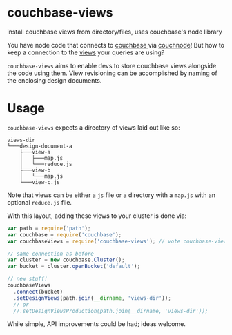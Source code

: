 couchbase-views
====================

install couchbase views from directory/files, uses couchbase's node library

You have node code that connects to [couchbase ](http://www.couchbase.com/) via [couchnode](https://github.com/couchbase/couchnode)! But how to keep a connection to the [views](http://docs.couchbase.com/couchbase-manual-2.0/#views-and-indexes) your queries are using?

`couchbase-views` aims to enable devs to store couchbase views alongside the code using them.
View revisioning can be accomplished by naming of the enclosing design documents.

Usage
=====
`couchbase-views` expects a directory of views laid out like so:

    views-dir
    └───design-document-a
        ├───view-a
        │   ├───map.js
        │   └───reduce.js
        ├───view-b
        │   └───map.js
        └───view-c.js

Note that views can be either a `js` file or a directory with a `map.js` with an optional `reduce.js` file.

With this layout, adding these views to your cluster is done via:

```javascript
var path = require('path');
var couchbase = require('couchbase');
var couchbaseViews = require('couchbase-views'); // vote couchbase-views!

// same connection as before
var cluster = new couchbase.Cluster();
var bucket = cluster.openBucket('default');

// new stuff!
couchbaseViews
  .connect(bucket)
  .setDesignViews(path.join(__dirname, 'views-dir'));
  // or
  //.setDesignViewsProduction(path.join(__dirname, 'views-dir'));
```

While simple, API improvements could be had; ideas welcome.
